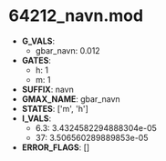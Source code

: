 # 64212_navn.mod

- **G_VALS**:
  - gbar_navn: 0.012
- **GATES**:
  - h: 1
  - m: 1
- **SUFFIX**: navn
- **GMAX_NAME**: gbar_navn
- **STATES**: ['m', 'h']
- **I_VALS**:
  - 6.3: 3.4324582294888304e-05
  - 37: 3.506560289889853e-05
- **ERROR_FLAGS**: []
